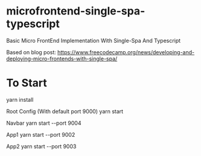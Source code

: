 # microfrontend-single-spa-typescript
Basic Micro FrontEnd Implementation With Single-Spa And Typescript

Based on blog post:
https://www.freecodecamp.org/news/developing-and-deploying-micro-frontends-with-single-spa/

# To Start

yarn install 

Root Config (With default port 9000)
yarn start 

Navbar
yarn start --port 9004 

App1
yarn start --port 9002

App2
yarn start --port 9003
